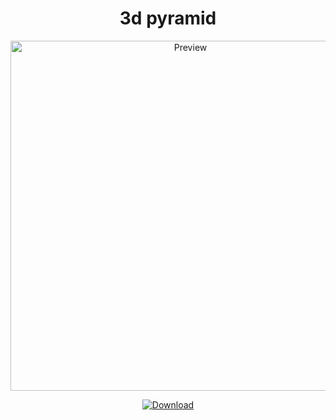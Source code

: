 <h1 align="center">3d pyramid</h1>
<p align="center">
  <img alt="Preview" width="560" alt="preview" src="https://cdn.discordapp.com/attachments/882708337219739701/885214426536497223/unknown.png">
<p align="center">
<p align="center">
  <a href="https://betterdiscord.a  pp/Download?id=362"> <img alt="Download" src="https://img.shields.io/badge/Download-yellowgreen?style=plastic&logo=github"></a></p>
